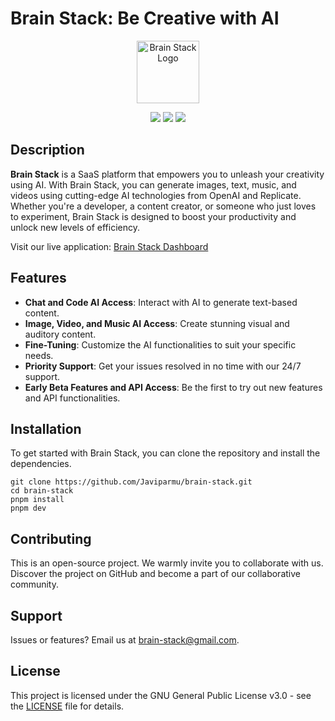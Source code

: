 # Brain Stack: Be Creative with AI

<p align="center">
  <a href="https://brain-stack.vercel.app"><img src="https://i.ibb.co/hgTN8Ff/logo-blue.png" alt="Brain Stack Logo" width="100"/></a>
</p>

<p align="center">
  <img src="https://img.shields.io/badge/OpenAI-logo?logo=openai">
  <img src="https://img.shields.io/badge/Replicate-logo?logo=Replicate&color=blue">
  <img src="https://img.shields.io/badge/Next.js-logo?logo=next.js&color=black">
</p>

## Description

**Brain Stack** is a SaaS platform that empowers you to unleash your creativity using AI. With Brain Stack, you can generate images, text, music, and videos using cutting-edge AI technologies from OpenAI and Replicate. Whether you're a developer, a content creator, or someone who just loves to experiment, Brain Stack is designed to boost your productivity and unlock new levels of efficiency.

Visit our live application: [Brain Stack Dashboard](https://brain-stack.vercel.com/dashboard)

## Features

- **Chat and Code AI Access**: Interact with AI to generate text-based content.
- **Image, Video, and Music AI Access**: Create stunning visual and auditory content.
- **Fine-Tuning**: Customize the AI functionalities to suit your specific needs.
- **Priority Support**: Get your issues resolved in no time with our 24/7 support.
- **Early Beta Features and API Access**: Be the first to try out new features and API functionalities.

## Installation

To get started with Brain Stack, you can clone the repository and install the dependencies.

```
git clone https://github.com/Javiparmu/brain-stack.git
cd brain-stack
pnpm install
pnpm dev
```

## Contributing

This is an open-source project. We warmly invite you to collaborate with us. Discover the project on GitHub and become a part of our collaborative community.

## Support

Issues or features? Email us at brain-stack@gmail.com.

## License

This project is licensed under the GNU General Public License v3.0 - see the [LICENSE](LICENSE) file for details.

